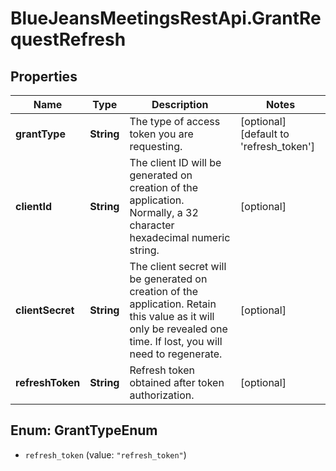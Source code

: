 # BlueJeansMeetingsRestApi.GrantRequestRefresh

## Properties
Name | Type | Description | Notes
------------ | ------------- | ------------- | -------------
**grantType** | **String** | The type of access token you are requesting. | [optional] [default to &#39;refresh_token&#39;]
**clientId** | **String** | The client ID will be generated on creation of the application. Normally, a 32 character hexadecimal numeric string. | [optional] 
**clientSecret** | **String** | The client secret will be generated on creation of the application. Retain this value as it will only be revealed one time. If lost, you will need to regenerate. | [optional] 
**refreshToken** | **String** | Refresh token obtained after token authorization. | [optional] 


<a name="GrantTypeEnum"></a>
## Enum: GrantTypeEnum


* `refresh_token` (value: `"refresh_token"`)





